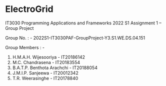 # ElectroGrid
IT3030 Programming Applications and Frameworks 2022 S1 Assignment 1 – Group Project

Group No. : - 2022S1-IT3030PAF-GroupProject-Y3.S1.WE.DS.04.151

Group Members : -

1. H.M.A.H. Wijesooriya - IT20186142
2. M.C. Chandrasena - IT20183554
3. B.A.T.P. Benthota Arachchi - IT20188054
4. J.M.I.P. Sanjeewa - IT20012342
5. T.R. Weerasinghe - IT20178840

